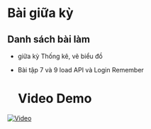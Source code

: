 # Bài giữa kỳ
## Danh sách bài làm
- giữa kỳ Thống kê, vẽ biểu đồ
- Bài tập 7 và 9 load API và Login Remember

  # Video Demo
[![Video](https://img.youtube.com/vi/RVLOL1TRMZQ/0.jpg)](https://www.youtube.com/watch?v=RVLOL1TRMZQ)
